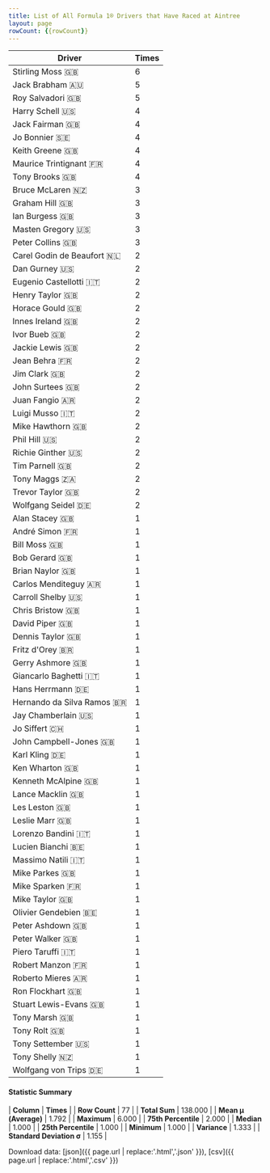 ```yaml
---
title: List of All Formula 1® Drivers that Have Raced at Aintree
layout: page
rowCount: {{rowCount}}
---
```


| Driver | Times |
|--|--|
| Stirling Moss 🇬🇧 | 6 |
| Jack Brabham 🇦🇺 | 5 |
| Roy Salvadori 🇬🇧 | 5 |
| Harry Schell 🇺🇸 | 4 |
| Jack Fairman 🇬🇧 | 4 |
| Jo Bonnier 🇸🇪 | 4 |
| Keith Greene 🇬🇧 | 4 |
| Maurice Trintignant 🇫🇷 | 4 |
| Tony Brooks 🇬🇧 | 4 |
| Bruce McLaren 🇳🇿 | 3 |
| Graham Hill 🇬🇧 | 3 |
| Ian Burgess 🇬🇧 | 3 |
| Masten Gregory 🇺🇸 | 3 |
| Peter Collins 🇬🇧 | 3 |
| Carel Godin de Beaufort 🇳🇱 | 2 |
| Dan Gurney 🇺🇸 | 2 |
| Eugenio Castellotti 🇮🇹 | 2 |
| Henry Taylor 🇬🇧 | 2 |
| Horace Gould 🇬🇧 | 2 |
| Innes Ireland 🇬🇧 | 2 |
| Ivor Bueb 🇬🇧 | 2 |
| Jackie Lewis 🇬🇧 | 2 |
| Jean Behra 🇫🇷 | 2 |
| Jim Clark 🇬🇧 | 2 |
| John Surtees 🇬🇧 | 2 |
| Juan Fangio 🇦🇷 | 2 |
| Luigi Musso 🇮🇹 | 2 |
| Mike Hawthorn 🇬🇧 | 2 |
| Phil Hill 🇺🇸 | 2 |
| Richie Ginther 🇺🇸 | 2 |
| Tim Parnell 🇬🇧 | 2 |
| Tony Maggs 🇿🇦 | 2 |
| Trevor Taylor 🇬🇧 | 2 |
| Wolfgang Seidel 🇩🇪 | 2 |
| Alan Stacey 🇬🇧 | 1 |
| André Simon 🇫🇷 | 1 |
| Bill Moss 🇬🇧 | 1 |
| Bob Gerard 🇬🇧 | 1 |
| Brian Naylor 🇬🇧 | 1 |
| Carlos Menditeguy 🇦🇷 | 1 |
| Carroll Shelby 🇺🇸 | 1 |
| Chris Bristow 🇬🇧 | 1 |
| David Piper 🇬🇧 | 1 |
| Dennis Taylor 🇬🇧 | 1 |
| Fritz d'Orey 🇧🇷 | 1 |
| Gerry Ashmore 🇬🇧 | 1 |
| Giancarlo Baghetti 🇮🇹 | 1 |
| Hans Herrmann 🇩🇪 | 1 |
| Hernando da Silva Ramos 🇧🇷 | 1 |
| Jay Chamberlain 🇺🇸 | 1 |
| Jo Siffert 🇨🇭 | 1 |
| John Campbell-Jones 🇬🇧 | 1 |
| Karl Kling 🇩🇪 | 1 |
| Ken Wharton 🇬🇧 | 1 |
| Kenneth McAlpine 🇬🇧 | 1 |
| Lance Macklin 🇬🇧 | 1 |
| Les Leston 🇬🇧 | 1 |
| Leslie Marr 🇬🇧 | 1 |
| Lorenzo Bandini 🇮🇹 | 1 |
| Lucien Bianchi 🇧🇪 | 1 |
| Massimo Natili 🇮🇹 | 1 |
| Mike Parkes 🇬🇧 | 1 |
| Mike Sparken 🇫🇷 | 1 |
| Mike Taylor 🇬🇧 | 1 |
| Olivier Gendebien 🇧🇪 | 1 |
| Peter Ashdown 🇬🇧 | 1 |
| Peter Walker 🇬🇧 | 1 |
| Piero Taruffi 🇮🇹 | 1 |
| Robert Manzon 🇫🇷 | 1 |
| Roberto Mieres 🇦🇷 | 1 |
| Ron Flockhart 🇬🇧 | 1 |
| Stuart Lewis-Evans 🇬🇧 | 1 |
| Tony Marsh 🇬🇧 | 1 |
| Tony Rolt 🇬🇧 | 1 |
| Tony Settember 🇺🇸 | 1 |
| Tony Shelly 🇳🇿 | 1 |
| Wolfgang von Trips 🇩🇪 | 1 |

#### Statistic Summary

| **Column** | **Times** |
| **Row Count** | 77 |
| **Total Sum** | 138.000 |
| **Mean μ (Average)** | 1.792 |
| **Maximum** | 6.000 |
| **75th Percentile** | 2.000 |
| **Median** | 1.000 |
| **25th Percentile** | 1.000 |
| **Minimum** | 1.000 |
| **Variance** | 1.333 |
| **Standard Deviation σ** | 1.155 |

Download data: [json]({{ page.url | replace:'.html','.json' }}), [csv]({{ page.url | replace:'.html','.csv' }})
